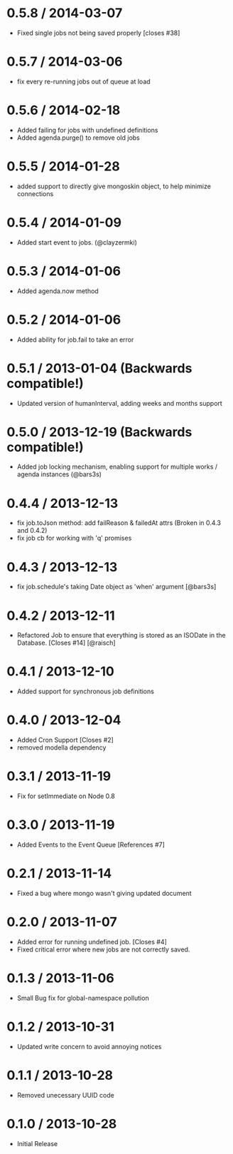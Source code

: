 
0.5.8 / 2014-03-07 
==================

 * Fixed single jobs not being saved properly [closes #38]

0.5.7 / 2014-03-06 
==================

 * fix every re-running jobs out of queue at load

0.5.6 / 2014-02-18 
==================

 * Added failing for jobs with undefined definitions
 * Added agenda.purge() to remove old jobs

0.5.5 / 2014-01-28 
==================

 * added support to directly give mongoskin object, to help minimize connections

0.5.4 / 2014-01-09 
==================

 * Added start event to jobs. (@clayzermki)

0.5.3 / 2014-01-06 
==================

 * Added agenda.now method

0.5.2 / 2014-01-06 
==================

 * Added ability for job.fail to take an error

0.5.1 / 2013-01-04 (Backwards compatible!)
==================
 * Updated version of humanInterval, adding weeks and months support

0.5.0 / 2013-12-19 (Backwards compatible!)
==================

 * Added job locking mechanism, enabling support for multiple works / agenda instances (@bars3s)

0.4.4 / 2013-12-13 
==================

 * fix job.toJson method: add failReason & failedAt attrs (Broken in 0.4.3 and 0.4.2)
 * fix job cb for working with 'q' promises

0.4.3 / 2013-12-13 
==================

 * fix job.schedule's taking Date object as 'when' argument [@bars3s]

0.4.2 / 2013-12-11 
==================

 * Refactored Job to ensure that everything is stored as an ISODate in the Database. [Closes #14] [@raisch]

0.4.1 / 2013-12-10 
==================

 * Added support for synchronous job definitions

0.4.0 / 2013-12-04 
==================

 * Added Cron Support [Closes #2]
 * removed modella dependency

0.3.1 / 2013-11-19 
==================

 * Fix for setImmediate on Node 0.8

0.3.0 / 2013-11-19 
==================

 * Added Events to the Event Queue [References #7]

0.2.1 / 2013-11-14 
==================

 * Fixed a bug where mongo wasn't giving updated document

0.2.0 / 2013-11-07 
==================

 * Added error for running undefined job. [Closes #4]
 * Fixed critical error where new jobs are not correctly saved.

0.1.3 / 2013-11-06 
==================

 * Small Bug fix for global-namespace pollution

0.1.2 / 2013-10-31 
==================

 * Updated write concern to avoid annoying notices

0.1.1 / 2013-10-28 
==================

  * Removed unecessary UUID code

0.1.0 / 2013-10-28 
==================

  * Initial Release
